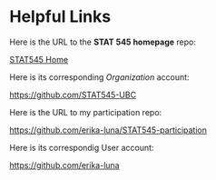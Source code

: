 # Helpful Links


Here is the URL to the __STAT 545 homepage__ repo:

[STAT545 Home](https://github.com/STAT545-UBC/STAT545-home)

Here is its corresponding _Organization_ account:

https://github.com/STAT545-UBC

Here is the URL to my participation repo:

https://github.com/erika-luna/STAT545-participation

Here is its correspondig User account:

https://github.com/erika-luna
